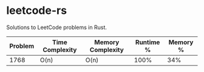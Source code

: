 # leetcode-rs
Solutions to LeetCode problems in Rust.

| Problem | Time Complexity | Memory Complexity | Runtime % | Memory % |
|-----|-----|-----|-----|-----|
| 1768 | O(n) | O(n) | 100% | 34% |